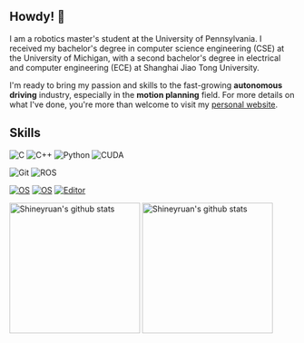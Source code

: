 ## Howdy! 👋

I am a robotics master's student at the University of Pennsylvania. I received my bachelor's degree in computer science engineering (CSE) at the University of Michigan, with a second bachelor's degree in electrical and computer engineering (ECE) at Shanghai Jiao Tong University.

I'm ready to bring my passion and skills to the fast-growing **autonomous driving** industry, especially in the **motion planning** field. For more details on what I've done, you're more than welcome to visit my [personal website](https://zhihaoruan.xyz/).

## Skills
![C](https://img.shields.io/badge/-C-239DFF?style=flat-square&logo=c&logoColor=white)
![C++](https://img.shields.io/badge/-C%2B%2B-00599C?style=flat-square&logo=c%2B%2B&logoColor=white)
![Python](https://img.shields.io/badge/-Python-3776AB?style=flat-square&logo=Python&logoColor=white)
![CUDA](https://img.shields.io/badge/-CUDA-76B900?style=flat-square&logo=NVIDIA&logoColor=white)

![Git](https://img.shields.io/badge/-Git-F05032?style=flat-square&logo=git&logoColor=white)
![ROS](https://img.shields.io/badge/-ROS-blue?logo=ros)

[![OS](https://img.shields.io/badge/Ubuntu-E95420?style=flat-square&logo=ubuntu&logoColor=white)](https://ubuntu.com/)
[![OS](https://img.shields.io/badge/OS-Windows-blue?style=flat&logo=Windows&logoColor=blue)](https://www.microsoft.com/en-us/windows)
[![Editor](https://img.shields.io/badge/Editor-VSCode-blue?style=flat&logo=visual-studio-code&logoColor=lightblue)](https://code.visualstudio.com/)

<p align="left">
<img alt="Shineyruan's github stats" height='230' src="https://github-readme-stats.vercel.app/api?username=shineyruan&show_icons=true&include_all_commits=true&count_private=true&theme=dracula">
<img alt="Shineyruan's github stats" height='230' src="https://github-readme-stats.vercel.app/api/top-langs/?username=shineyruan&hide=Tex&theme=dracula&layout=compact">
</p>


<!--
**shineyruan/shineyruan** is a ✨ _special_ ✨ repository because its `README.md` (this file) appears on your GitHub profile.

Here are some ideas to get you started:

- 🔭 I’m currently working on ...
- 🌱 I’m currently learning ...
- 👯 I’m looking to collaborate on ...
- 🤔 I’m looking for help with ...
- 💬 Ask me about ...
- 📫 How to reach me: ...
- 😄 Pronouns: ...
- ⚡ Fun fact: ...
-->
